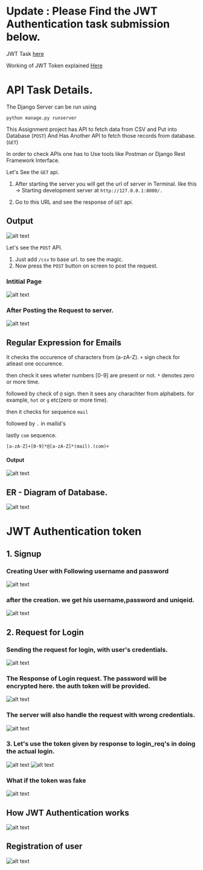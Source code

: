 # Update : Please Find the JWT Authentication task submission below. 
JWT Task [here](https://github.com/Hardik7843/Assesment-of-Acumen-/blob/master/FinalTask/APITask/README.md#jwt-authentication-token)

Working of JWT Token explained [Here](https://github.com/Hardik7843/Assesment-of-Acumen-/blob/master/FinalTask/APITask/README.md#how-jwt-authentication-works)


# API Task Details.
The Django Server can be run using 

`python manage.py runserver`

This Assignment project has API to fetch data from CSV and Put into Database (`POST`)
And Has Another API to fetch those records from database. (`GET`)

In order to check APIs one has to Use tools like Postman or Django Rest Framework Interface.

Let's See the `GET` api.

1. After starting the server you will get the url of server in Terminal.
   like this -> Starting development server at `http://127.0.0.1:8000/.`

2. Go to this URL and see the response of `GET` api.
 
## Output 
![alt text](image.png)


Let's see the `POST` API.
1. Just add `/csv` to base url. to see the magic.
2. Now press the `POST` button on screen to post the request.

### Intitial Page
![alt text](image-2.png)

### After Posting the Request to server.
![alt text](image-3.png)


## Regular Expression for Emails

It checks the occurence of characters from (a-zA-Z). `+` sign check for atleast one occurence.

then check it sees wheter numbers [0-9] are present or not. `*` denotes zero or more time.

followed by check of `@` sign.
then it sees any charachter from alphabets. for example, `hot` or `g` etc(zero or more time).

then it checks for sequence `mail`

followed by `.` in mailid's

lastly `com` sequence.

`[a-zA-Z]+[0-9]*@[a-zA-Z]*(mail).(com)+`

#### Output
![alt text](image-1.png)

## ER - Diagram of Database.
![alt text](image-4.png)


# JWT Authentication token
## 1. Signup
### Creating User with Following username and password
![alt text](image-5.png)

### after the creation. we get his username,password and uniqeid.
![alt text](image-6.png)

## 2. Request for Login
### Sending the request for login, with user's credentials.
![alt text](image-8.png)

### The Response of Login request. The password will be encrypted here. the auth token will be provided.
![alt text](image-11.png)

### The server will also handle the request with wrong credentials.
![alt text](image-9.png)

### 3. Let's use the token given by response to login_req's in doing the actual login. 
![alt text](image-7.png)
![alt text](image-10.png)

### What if the token was fake
![alt text](image-12.png)


## How JWT Authentication works 
![alt text](image-14.png)

## Registration of user
![alt text](image-13.png)
<!-- ## To do 
2. Adding Company table with unique constraint.
3. Foreign Key and Primary Key for Employee and Company. -->